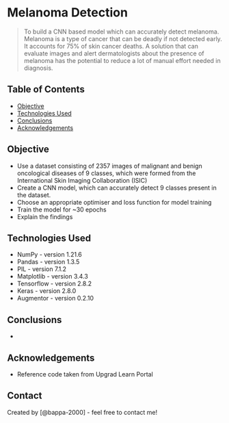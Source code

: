 # Melanoma Detection
> To build a CNN based model which can accurately detect melanoma. Melanoma is a type of cancer that can be deadly if not detected early. It accounts for 75% of skin cancer deaths. A solution that can evaluate images and alert dermatologists about the presence of melanoma has the potential to reduce a lot of manual effort needed in diagnosis.


## Table of Contents
* [Objective](#objective)
* [Technologies Used](#technologies-used)
* [Conclusions](#conclusions)
* [Acknowledgements](#acknowledgements)


## Objective
- Use a dataset consisting of 2357 images of malignant and benign oncological diseases of 9 classes, which were formed from the International Skin Imaging Collaboration (ISIC)
- Create a CNN model, which can accurately detect 9 classes present in the dataset.
- Choose an appropriate optimiser and loss function for model training
- Train the model for ~30 epochs
- Explain the findings

<!-- You don't have to answer all the questions - just the ones relevant to your project. -->

## Technologies Used
- NumPy - version 1.21.6
- Pandas - version 1.3.5
- PIL - version 7.1.2
- Matplotlib - version 3.4.3
- Tensorflow - version 2.8.2
- Keras - version 2.8.0
- Augmentor - version 0.2.10

## Conclusions
-

## Acknowledgements
- Reference code taken from Upgrad Learn Portal

## Contact
Created by [@bappa-2000] - feel free to contact me!
